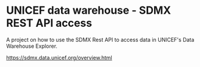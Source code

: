 # UNICEF data warehouse - SDMX REST API access

A project on how to use the SDMX Rest API to access data in UNICEF's Data Warehouse Explorer. 

https://sdmx.data.unicef.org/overview.html

